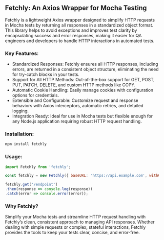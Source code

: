 ## Fetchly: An Axios Wrapper for Mocha Testing

Fetchly is a lightweight Axios wrapper designed to simplify HTTP requests in Mocha tests by returning all responses in a standardized object format. This library helps to avoid exceptions and improves test clarity by encapsulating success and error responses, making it easier for QA engineers and developers to handle HTTP interactions in automated tests.

### Key Features:
- Standardized Responses: Fetchly ensures all HTTP responses, including errors, are returned in a consistent object structure, eliminating the need for try-catch blocks in your tests.
- Support for All HTTP Methods: Out-of-the-box support for GET, POST, PUT, PATCH, DELETE, and custom HTTP methods like COPY.
- Automatic Cookie Handling: Easily manage cookies with configuration options for credentials.
- Extensible and Configurable: Customize request and response behaviors with Axios interceptors, automatic retries, and detailed logging.
- Integration Ready: Ideal for use in Mocha tests but flexible enough for any Node.js application requiring robust HTTP request handling.

### Installation:
```bash
npm install fetchly
```

### Usage:
```javascript
import Fetchly from 'fetchly';

const fetchly = new Fetchly({ baseURL: 'https://api.example.com', withCredentials: true });

fetchly.get('/endpoint')
.then(response => console.log(response))
.catch(error => console.error(error));
```

### Why Fetchly?
Simplify your Mocha tests and streamline HTTP request handling with Fetchly’s clean, consistent approach to managing API responses. Whether dealing with simple requests or complex, stateful interactions, Fetchly provides the tools to keep your tests clear, concise, and error-free.